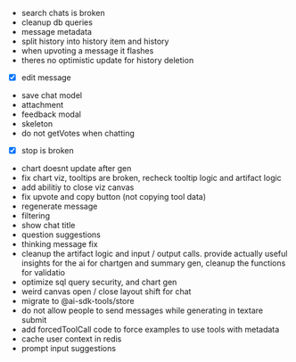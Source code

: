 - search chats is broken
- cleanup db queries
- message metadata
- split history  into history item and history
- when upvoting a message it flashes
- theres no optimistic update for history deletion
- [x] edit message
- save chat model
- attachment
- feedback modal
- skeleton
- do not getVotes when chatting
- [x] stop is broken
- chart doesnt update after gen
- fix chart viz, tooltips are broken, recheck tooltip logic and artifact logic 
- add abilitiy to close viz canvas
- fix upvote and copy button (not copying tool data)
- regenerate message
- filtering 
- show chat title
- question suggestions
- thinking message fix
- cleanup the artifact logic and input / output calls. provide actually useful insights for the ai for chartgen and summary gen, cleanup the functions for validatio
- optimize sql query security, and chart gen
- weird canvas open / close layout shift for chat
- migrate to @ai-sdk-tools/store
- do not allow people to send messages while generating in textare submit
- add forcedToolCall code to force examples to use tools with metadata
- cache user context in redis
- prompt input suggestions